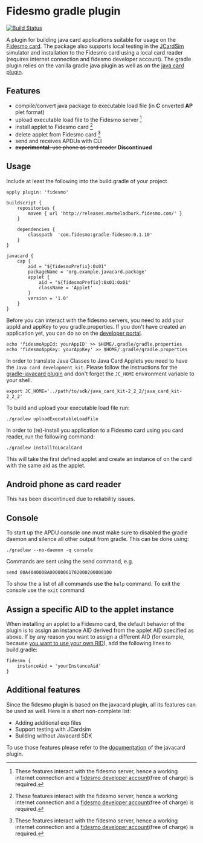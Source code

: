 Fidesmo gradle plugin
=====================

[![Build Status](https://travis-ci.org/fidesmo/gradle-fidesmo.svg?branch=master)](https://travis-ci.org/fidesmo/gradle-fidesmo)

A plugin for building java card applications suitable for usage on the [Fidesmo
card](http://fidesmo.com/). The package also supports local testing in the
[JCardSim](http://jcardsim.org/) simulator and installation to the Fidesmo card using a local card
reader (requires internet connection and fidesmo developer account). The gradle plugin relies on the
vanilla gradle java plugin as well as on the [java card
plugin](https://github.com/fidesmo/gradle-javacard).

Features
--------

 * compile/convert java package to executable load file (in **C** onverted **AP** plet format)
 * upload executable load file to the Fidesmo server [^1]
 * install applet to Fidesmo card [^1]
 * delete applet from Fidesmo card [^1]
 * send and receives APDUs with CLI
 * ~~**experimental**: use phone as card reader~~ **Discontinued**

[^1]: These features interact with the fidesmo server, hence a working internet connection and a
[fidesmo developer account](https://developer.fidesmo.com)(free of charge) is required.

Usage
-----

Include at least the following into the build.gradle of your project

    apply plugin: 'fidesmo'

    buildscript {
        repositories {
            maven { url 'http://releases.marmeladburk.fidesmo.com/' }
        }

        dependencies {
            classpath  'com.fidesmo:gradle-fidesmo:0.1.10'
        }
    }

    javacard {
        cap {
            aid = "${fidesmoPrefix}:0x01"
            packageName = 'org.example.javacard.package'
            applet {
                aid = "${fidesmoPrefix}:0x01:0x01"
                className = 'Applet'
            }
            version = '1.0'
        }
    }

Before you can interact with the fidesmo servers, you need to add your appId and appKey to you
gradle.properties. If you don't have created an application yet, you can do so on the [developer
portal](https://developer.fidesmo.com/).

    echo 'fidesmoAppId: yourAppID' >> $HOME/.gradle/gradle.properties
    echo 'fidesmoAppKey: yourAppKey' >> $HOME/.gradle/gradle.properties

In order to translate Java Classes to Java Card Applets you need to have the `Java card development
kit`. Please follow the instructions for the [gradle-javacard
plugin](https://github.com/fidesmo/gradle-javacard/tree/master#installing-the-java-card-development-kit)
and don't forget the `JC_HOME` environment variable to your shell.

    export JC_HOME='../path/to/sdk/java_card_kit-2_2_2/java_card_kit-2_2_2'

To build and upload your executable load file run:

    ./gradlew uploadExecutableLoadFile

In order to (re)-install you application to a Fidesmo card using you card reader, run the following
command:

    ./gradlew installToLocalCard

This will take the first defined applet and create an instance of on the card with the same aid as
the applet.

Android phone as card reader
----------------------------

This has been discontinued due to reliability issues.


Console
-------

To start up the APDU console one must make sure to disabled the gradle
daemon and silence all other output from gradle. This can be done
using:

    ./gradlew --no-daemon -q console

Commands are sent using the send command, e.g.

    send 00A404000BA00000061702000200000100

To show the a list of all commands use the `help` command. To exit the
console use the `exit` command

Assign a specific AID to the applet instance
--------------------------------------------

When installing an applet to a Fidesmo card, the default behavior of the plugin is to assign an instance AID derived from the applet AID specified as above. If by any reason you want to assign a different AID (for example, because [you want to use your own RID](https://developer.fidesmo.com/javacard)), add the following lines to build.gradle:

    fidesmo {
        instanceAid = 'yourInstanceAid'
    }

Additional features
-------------------

Since the fidesmo plugin is based on the javacard plugin, all its features can be used as well. Here is a short non-complete list:

* Adding additional exp files
* Support testing with JCardsim
* Building without Javacard SDK

To use those features please refer to the [documentation](https://github.com/fidesmo/gradle-javacard/blob/master/Readme.md) of the javacard plugin.
